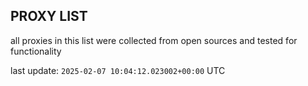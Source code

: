 ## PROXY LIST

all proxies in this list were collected from open sources and tested for functionality

last update: `2025-02-07 10:04:12.023002+00:00` UTC